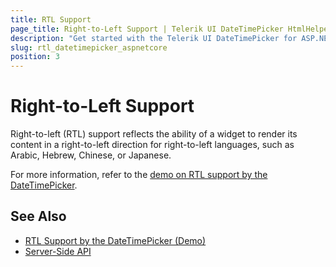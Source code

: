 ```yaml
---
title: RTL Support
page_title: Right-to-Left Support | Telerik UI DateTimePicker HtmlHelper for ASP.NET Core
description: "Get started with the Telerik UI DateTimePicker for ASP.NET Core and learn about the RTL supports it provides."
slug: rtl_datetimepicker_aspnetcore
position: 3
---
```


# Right-to-Left Support

Right-to-left (RTL) support reflects the ability of a widget to render its content in a right-to-left direction for right-to-left languages, such as Arabic, Hebrew, Chinese, or Japanese.

For more information, refer to the [demo on RTL support by the DateTimePicker](https://demos.telerik.com/aspnet-core/datetimepicker/right-to-left-support).

## See Also

* [RTL Support by the DateTimePicker (Demo)](https://demos.telerik.com/aspnet-core/datetimepicker/right-to-left-support)
* [Server-Side API](/api/datetimepicker)
